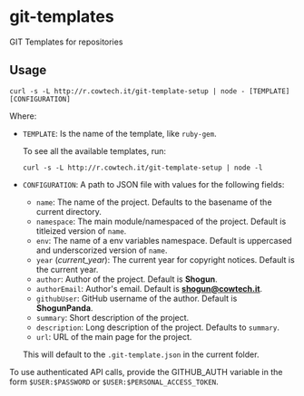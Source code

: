 # git-templates

GIT Templates for repositories

## Usage

```
curl -s -L http://r.cowtech.it/git-template-setup | node - [TEMPLATE] [CONFIGURATION]
```

Where:

* `TEMPLATE`: Is the name of the template, like `ruby-gem`. 

    To see all the available templates, run: 
  
    ```  
    curl -s -L http://r.cowtech.it/git-template-setup | node -l
    ``` 

* `CONFIGURATION`: A path to JSON file with values for the following fields:  
    * `name`: The name of the project. Defaults to the basename of the current directory.
    * `namespace`: The main module/namespaced of the project. Default is titleized version of `name`.
    * `env`: The name of a env variables namespace. Default is uppercased and underscorized version of `name`.
    * `year` (*current_year*): The current year for copyright notices. Default is the current year.
    * `author`: Author of the project. Default is **Shogun**.
    * `authorEmail`: Author's email. Default is **shogun@cowtech.it**.
    * `githubUser`: GitHub username of the author. Default is **ShogunPanda**.
    * `summary`: Short description of the project.
    * `description`: Long description of the project. Defaults to `summary`.
    * `url`: URL of the main page for the project.
    
    This will default to the `.git-template.json` in the current folder.
    
To use authenticated API calls, provide the GITHUB_AUTH variable in the form `$USER:$PASSWORD` or `$USER:$PERSONAL_ACCESS_TOKEN`.